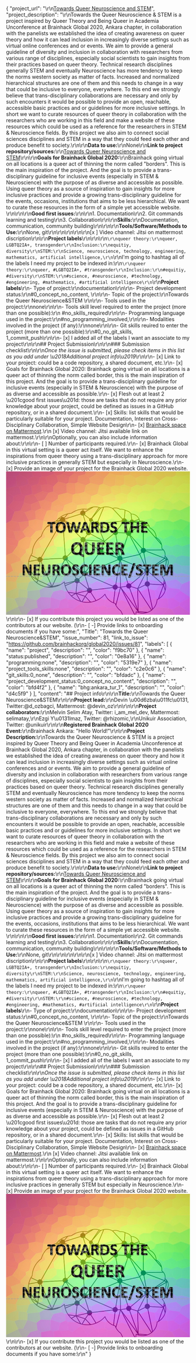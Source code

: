 {
  "project_url": "\r\n[Towards Queer Neuroscience and STEM](https://github.com/brainhack-ankara/Towards-Queer-Neuroscience-and-STEM)",
  "project_description": "\r\nTowards the Queer Neuroscience & STEM is a project inspired by Queer Theory and Being Queer in Academia Unconference at Brainhack Global 2020, Ankara chapter, in collaboration with the panelists we established the idea of creating awareness on queer theory and how it can lead inclusion in increasingly diverse settings such as virtual online conferences and or events. We aim to provide a general guideline of diversity and inclusion in collaboration with researchers from various range of disciplines, especially social scientists to gain insights from their practices based on queer theory. Technical research disciplines generally STEM and eventually Neuroscience  has more tendency to keep the norms western society  as matter of facts. Increased and normalized hierarchical structures are one of them and  this needs to change in a way that could be inclusive to everyone, everywhere. To this end we strongly believe that  trans-disciplinary collaborations  are necessary and only by such encounters it would be possible to  provide an open, reachable, accessible basic practices and or guidelines for more inclusive settings. In short we want to curate resources of queer theory in collaboration with the researchers who are working in this field and make a website of these resources which could be used as a reference for the researchers in STEM & Neuroscience fields. By this project we also aim to connect social sciences disciplines and STEM in a way that they could feed each other and produce benefit to society.\r\n\r\n**Data to use:**\r\nNone\r\n**Link to project repository/sources:**\r\n[Towards Queer Neuroscience and STEM](https://github.com/brainhack-ankara/Towards-Queer-Neuroscience-and-STEM)\r\n\r\n**Goals for Brainhack Global 2020:**\r\nBrainhack going virtual on all locations is a queer act of thinning the norm called \"borders\". This is the main inspiration of the project. And the goal is to provide a trans-disciplinary guideline for inclusive events (especially in STEM & Neuroscience) with the purpose of as diverse and accessible as possible. Using queer theory as a source of inspiration to gain insights for more inclusive practices and provide a growing trans-disciplinary guideline for the events, occasions, institutions that aims to be less hierarchical. We want to curate these resources in the form of a simple yet accessible website. \r\n\r\n\r\n**Good first issues:**\r\n\r\n1. Documentation\r\n2. Git commands learning and testing\r\n3. Collaboration\r\n\r\n**Skills:**\r\nDocumentation, communication, community building\r\n\r\n\r\n**Tools/Software/Methods to Use:**\r\nNone, git\r\n\r\n<!--**Communication channels:**\r\n[Towards the Queer Neuroscience & Stem](https://mattermost.brainhack.org/brainhack/channels/towards-the-queer-neurosciencestem)-->\r\n\r\n\r\n[x ] Video channel: Jitsi on mattermost discription\r\n\r\n**Project labels**\r\n\r\n\r\n```\r\nqueer theory:\r\nqueer, LGBTQ2IA+, transgender\r\nInclusion:\r\nequitiy, diversity\r\nSTEM:\r\nScience, neuroscience, technology, engineering, mathematics, artificial intelligence,\r\n```\r\nI'm going to hashtag all of the labels I need my project to be indexed in:\r\n```\r\nqueer theory:\r\nqueer, #LGBTQ2IA+, #transgender\r\nInclusion:\r\n#equitiy, #diversity\r\nSTEM:\r\n#science, #neuroscience, #technology, #engineering, #mathematics, #artificial intelligence\r\n```\r\n**Project labels**\r\n- Type of project:\r\ndocumentation\r\n\r\n- Project development status:\r\n#0_concept_no_content, \r\n\r\n- Topic of the project:\r\nTowards the Queer Neuroscience&STEM \r\n\r\n- Tools used in the project:\r\nnone\r\n\r\n- Tools skill level required to enter the project (more than one possible):\r\n #no_skills_required\r\n\r\n- Programming language used in the project:\r\n#no_programming_involved,\r\n\r\n- Modalities involved in the project (if any):\r\nnone\r\n\r\n- Git skills reuired to enter the project (more than one possible):\r\n#0_no_git_skills, 1_commit_push\r\n\r\n- [x] I added all of the labels I want an associate to my project\r\n\r\n## Project Submission\r\n\r\n### Submission checklist\r\n\r\n*Once the issue is submitted, please check items in this list as you add under \u2018Additional project info\u2019*\r\n\r\n- [x] Link to your project: could be a code repository, a shared document, etc.\r\n- [x] Goals for Brainhack Global 2020: Brainhack going virtual on all locations is a queer act of thinning the norm called border, this is the main inspiration of this project. And the goal is to provide a trans-disciplinary guideline for inclusive events (especially in STEM & Neuroscience) with the purpose of as diverse and accessible as possible.\r\n- [x] Flesh out at least 2 \u201cgood first issues\u201d: those are tasks that do not require any prior knowledge about your project, could be defined as issues in a GitHub repository, or in a shared document.\r\n- [x] Skills: list skills that would be particularly suitable for your project. Documentation, Interest on Cross-Disciplinary Collaboration, Simple Website Design\r\n- [x]  [Brainhack space on Mattermost](https://mattermost.brainhack.org/brainhack/channels/towards-the-queer-neurosciencestem).\r\n [x] Video channel:  Jitsi available link on mattermost.\r\n\r\nOptionally, you can also include information about:\r\n\r\n- [ ] Number of participants required.\r\n- [x] Brainhack Global in this virtual setting is a queer act itself. We want to enhance the inspirations from queer theory using a trans-disciplinary approach for more inclusive practices in generally STEM but especially in Neuroscience.\r\n- [x] Provide an image of your project for the Brainhack Global 2020 website. ![QueerNeuroLogo](https://raw.githubusercontent.com/brainhack-ankara/Towards-Queer-Neuroscience-and-STEM/main/QueerNeuro.png)\r\n\r\n- [x] If you contribute this project you would be listed as one of the contributors at our website. (\r\n- [ -] Provide links to onboarding documents if you have some:",
  "Title": "Towards the Queer Neuroscience&STEM",
  "issue_number": 81,
  "link_to_issue": "https://github.com/brainhackorg/global2020/issues/81",
  "labels": [
    {
      "name": "project",
      "description": "",
      "color": "f9bc70"
    },
    {
      "name": "status:published",
      "description": "",
      "color": "0e8a16"
    },
    {
      "name": "programming:none",
      "description": "",
      "color": "5319e7"
    },
    {
      "name": "project_tools_skills:none",
      "description": "",
      "color": "c2e0c6"
    },
    {
      "name": "git_skills:0_none",
      "description": "",
      "color": "bfdadc"
    },
    {
      "name": "project_development_status:0_concept_no_content",
      "description": "",
      "color": "bfd4f2"
    },
    {
      "name": "bhg:ankara_tur_1",
      "description": "",
      "color": "d4c5f9"
    }
  ],
  "content": "## Project info\r\n\r\n**Title:**\r\nTowards the Queer Neuroscience&STEM\r\n\r\n**Project lead:**\r\nDevin \u00d6zba\u011fc\u0131,  Twitter:@d_ozbagci, Mattermost: @devin_oz\r\n<!-- Add full name (and Twitter and Mattermost handle if possible) of the contact person. -->\r\n\r\n**Project collaborators:**\r\nMelvin Selim Atay, Twitter: i_am_mel_dev, Mattermost: selimatay,\r\nEzgi Y\u0131lmaz, Twitter: @rhizomic,\r\nUnikuir Association, Twitter: @unikuir\r\n\r\n**Registered Brainhack Global 2020 Event:**\r\nBrainhack Ankara: \"Hello World!\"\r\n\r\n**Project Description:**\r\nTowards the Queer Neuroscience & STEM is a project inspired by Queer Theory and Being Queer in Academia Unconference at Brainhack Global 2020, Ankara chapter, in collaboration with the panelists we established the idea of creating awareness on queer theory and how it can lead inclusion in increasingly diverse settings such as virtual online conferences and or events. We aim to provide a general guideline of diversity and inclusion in collaboration with researchers from various range of disciplines, especially social scientists to gain insights from their practices based on queer theory. Technical research disciplines generally STEM and eventually Neuroscience  has more tendency to keep the norms western society  as matter of facts. Increased and normalized hierarchical structures are one of them and  this needs to change in a way that could be inclusive to everyone, everywhere. To this end we strongly believe that  trans-disciplinary collaborations  are necessary and only by such encounters it would be possible to  provide an open, reachable, accessible basic practices and or guidelines for more inclusive settings. In short we want to curate resources of queer theory in collaboration with the researchers who are working in this field and make a website of these resources which could be used as a reference for the researchers in STEM & Neuroscience fields. By this project we also aim to connect social sciences disciplines and STEM in a way that they could feed each other and produce benefit to society.\r\n\r\n**Data to use:**\r\nNone\r\n**Link to project repository/sources:**\r\n[Towards Queer Neuroscience and STEM](https://github.com/brainhack-ankara/Towards-Queer-Neuroscience-and-STEM)\r\n\r\n**Goals for Brainhack Global 2020:**\r\nBrainhack going virtual on all locations is a queer act of thinning the norm called \"borders\". This is the main inspiration of the project. And the goal is to provide a trans-disciplinary guideline for inclusive events (especially in STEM & Neuroscience) with the purpose of as diverse and accessible as possible. Using queer theory as a source of inspiration to gain insights for more inclusive practices and provide a growing trans-disciplinary guideline for the events, occasions, institutions that aims to be less hierarchical. We want to curate these resources in the form of a simple yet accessible website. \r\n\r\n\r\n**Good first issues:**\r\n\r\n1. Documentation\r\n2. Git commands learning and testing\r\n3. Collaboration\r\n\r\n**Skills:**\r\nDocumentation, communication, community building\r\n\r\n\r\n**Tools/Software/Methods to Use:**\r\nNone, git\r\n\r\n<!--**Communication channels:**\r\n[Towards the Queer Neuroscience & Stem](https://mattermost.brainhack.org/brainhack/channels/towards-the-queer-neurosciencestem)-->\r\n\r\n\r\n[x ] Video channel: Jitsi on mattermost discription\r\n\r\n**Project labels**\r\n\r\n\r\n```\r\nqueer theory:\r\nqueer, LGBTQ2IA+, transgender\r\nInclusion:\r\nequitiy, diversity\r\nSTEM:\r\nScience, neuroscience, technology, engineering, mathematics, artificial intelligence,\r\n```\r\nI'm going to hashtag all of the labels I need my project to be indexed in:\r\n```\r\nqueer theory:\r\nqueer, #LGBTQ2IA+, #transgender\r\nInclusion:\r\n#equitiy, #diversity\r\nSTEM:\r\n#science, #neuroscience, #technology, #engineering, #mathematics, #artificial intelligence\r\n```\r\n**Project labels**\r\n- Type of project:\r\ndocumentation\r\n\r\n- Project development status:\r\n#0_concept_no_content, \r\n\r\n- Topic of the project:\r\nTowards the Queer Neuroscience&STEM \r\n\r\n- Tools used in the project:\r\nnone\r\n\r\n- Tools skill level required to enter the project (more than one possible):\r\n #no_skills_required\r\n\r\n- Programming language used in the project:\r\n#no_programming_involved,\r\n\r\n- Modalities involved in the project (if any):\r\nnone\r\n\r\n- Git skills reuired to enter the project (more than one possible):\r\n#0_no_git_skills, 1_commit_push\r\n\r\n- [x] I added all of the labels I want an associate to my project\r\n\r\n## Project Submission\r\n\r\n### Submission checklist\r\n\r\n*Once the issue is submitted, please check items in this list as you add under \u2018Additional project info\u2019*\r\n\r\n- [x] Link to your project: could be a code repository, a shared document, etc.\r\n- [x] Goals for Brainhack Global 2020: Brainhack going virtual on all locations is a queer act of thinning the norm called border, this is the main inspiration of this project. And the goal is to provide a trans-disciplinary guideline for inclusive events (especially in STEM & Neuroscience) with the purpose of as diverse and accessible as possible.\r\n- [x] Flesh out at least 2 \u201cgood first issues\u201d: those are tasks that do not require any prior knowledge about your project, could be defined as issues in a GitHub repository, or in a shared document.\r\n- [x] Skills: list skills that would be particularly suitable for your project. Documentation, Interest on Cross-Disciplinary Collaboration, Simple Website Design\r\n- [x]  [Brainhack space on Mattermost](https://mattermost.brainhack.org/brainhack/channels/towards-the-queer-neurosciencestem).\r\n [x] Video channel:  Jitsi available link on mattermost.\r\n\r\nOptionally, you can also include information about:\r\n\r\n- [ ] Number of participants required.\r\n- [x] Brainhack Global in this virtual setting is a queer act itself. We want to enhance the inspirations from queer theory using a trans-disciplinary approach for more inclusive practices in generally STEM but especially in Neuroscience.\r\n- [x] Provide an image of your project for the Brainhack Global 2020 website. ![QueerNeuroLogo](https://raw.githubusercontent.com/brainhack-ankara/Towards-Queer-Neuroscience-and-STEM/main/QueerNeuro.png)\r\n\r\n- [x] If you contribute this project you would be listed as one of the contributors at our website. (\r\n- [ -] Provide links to onboarding documents if you have some:\r\n"
}